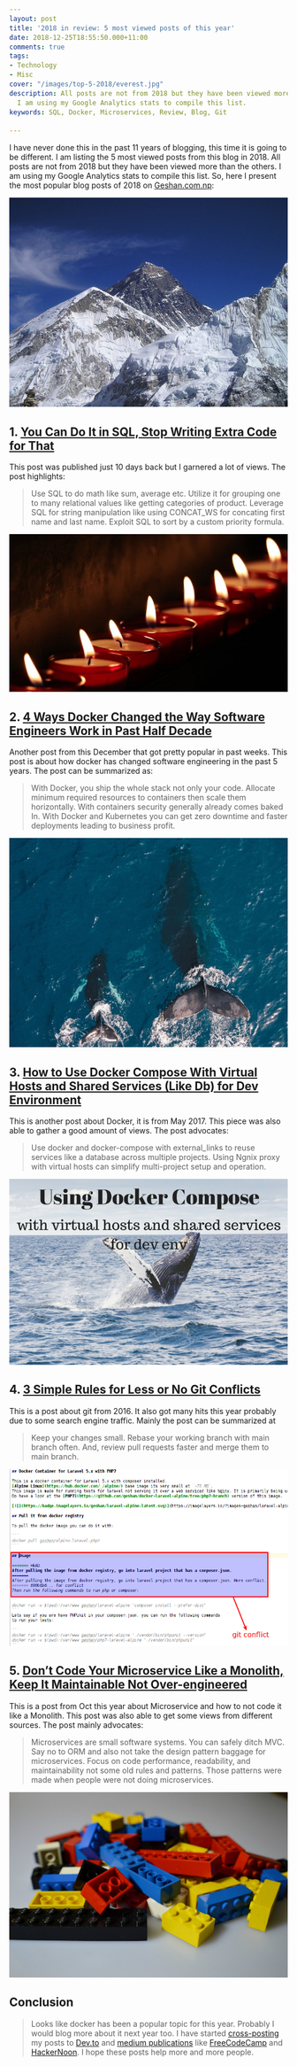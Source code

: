 ```yaml
---
layout: post
title: '2018 in review: 5 most viewed posts of this year'
date: 2018-12-25T18:55:50.000+11:00
comments: true
tags:
- Technology
- Misc
cover: "/images/top-5-2018/everest.jpg"
description: All posts are not from 2018 but they have been viewed more than the others.
  I am using my Google Analytics stats to compile this list.
keywords: SQL, Docker, Microservices, Review, Blog, Git

---
```

I have never done this in the past 11 years of blogging, this time it is going to be different. I am listing the 5 most viewed posts from this blog in 2018. All posts are not from 2018 but they have been viewed more than the others. I am using my Google Analytics stats to compile this list. So, here I present the most popular blog posts of 2018 on [Geshan.com.np](https://geshan.com.np "Geshan blog"):

<img class="center" loading="lazy" src="/images/top-5-2018/everest.jpg" title="5 most viewed posts of 2018 a recap" alt="5 most viewed posts of 2018 a recap">
<!-- more -->

## 1. [You Can Do It in SQL, Stop Writing Extra Code for That](https://geshan.com.np/blog/2018/12/you-can-do-it-in-sql/ "A post on doing things in sql instead of code")

This post was published just 10 days back but I garnered a lot of views. The post highlights:

> Use SQL to do math like sum, average etc. Utilize it for grouping one to many relational values like getting categories of product. Leverage SQL for string manipulation like using CONCAT_WS for concating first name and last name. Exploit SQL to sort by a custom priority formula.

<img class="center" loading="lazy" src="/images/do-it-in-sql/tea-lights.jpg" title="You can do it in SQL, stop writing extra code for that" alt="You can do it in SQL, stop writing extra code for that">

## 2. [4 Ways Docker Changed the Way Software Engineers Work in Past Half Decade](https://geshan.com.np/blog/2018/11/4-ways-docker-changed-the-way-software-engineers-work-in-past-half-decade/ "Story about how docker has changed software engineering in past 5 years")

Another post from this December that got pretty popular in past weeks. This post is about how docker has changed software engineering in the past 5 years. The post can be summarized as:

> With Docker, you ship the whole stack not only your code. Allocate minimum required resources to containers then scale them horizontally. With containers security generally already comes baked In. With Docker and Kubernetes you can get zero downtime and faster deployments leading to business profit.

<img class="center" loading="lazy" src="/images/4-ways-docker/docker-whale.jpg" title="4 ways Docker changed the way software engineers work in past half decade" alt="4 ways Docker changed the way software engineers work in past half decade">

## 3. [How to Use Docker Compose With Virtual Hosts and Shared Services (Like Db) for Dev Environment](https://geshan.com.np/blog/2017/05/how-to-use-docker-compose-with-virtual-hosts-and-services-like-db-for-dev-environment/ "post on how to use docker compose with virtual hosts and shared services like a db for dev env")

This is another post about Docker, it is from May 2017. This piece was also able to gather a good amount of views. The post advocates:

> Use docker and docker-compose with external_links to reuse services like a database across multiple projects. Using Ngnix proxy with virtual hosts can simplify multi-project setup and operation.

<img class="center" loading="lazy" src="/images/docker-compose-vhost/docker-compose-vhost.jpg" title="Docker compose with vhost and shared services" alt="Docker compose with vhost and shared services">

## 4. [3 Simple Rules for Less or No Git Conflicts](https://geshan.com.np/blog/2016/04/3-simple-rules-for-less-or-no-git-conflicts/ "story about git conflicts and steps to avoid them")

This is a post about git from 2016. It also got many hits this year probably due to some search engine traffic. Mainly the post can be summarized at

> Keep your changes small. Rebase your working branch with main branch often. And, review pull requests faster and merge them to main branch.

<img class="center" loading="lazy" src="/images/3-rules-git-conflict/git-conflict.png" title="3 simple rules for less or no git conflicts" alt="3 simple rules for less or no git conflicts">

## 5. [Don’t Code Your Microservice Like a Monolith, Keep It Maintainable Not Over-engineered](https://geshan.com.np/blog/2018/10/dont-code-your-microservice-like-a-monolith/ "post on how to write microservices to keep it maintainable")

This is a post from Oct this year about  Microservice and how to not code it like a Monolith. This post was also able to get some views from different sources. The post mainly advocates:

> Microservices are small software systems. You can safely ditch MVC. Say no to ORM and also not take the design pattern baggage for microservices. Focus on code performance, readability, and maintainability not some old rules and patterns. Those patterns were made when people were not doing microservices.

<img class="center" loading="lazy" src="/images/microservice-code/lego.jpg" title="Do not code your microservice like a monolith, keep it maintainable not over-engineered" alt="Do not code your microservice like a monolith, keep it maintainable not over-engineered">

## Conclusion

> Looks like docker has been a popular topic for this year. Probably I would blog more about it next year too. I have started [cross-posting ](https://geshan.com.np/blog/2019/12/repost-your-tech-blog/ "Repost your tech blog, get a larger audience without hurting SEO")my posts to [Dev.to](https://dev.to/geshan "me on dev.to") and [medium publications](/blog/2018/12/5-tech-medium-publications-software-engineers-should-strive-to-write-for/ "Medium publications to post your tech content to") like [FreeCodeCamp](https://medium.freecodecamp.org/@geshan "my posts on freecodecamp") and [HackerNoon](https://hackernoon.com/@geshan "my stories on hackernoon"). I hope these posts help more and more people.